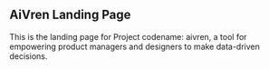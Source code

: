 ## AiVren Landing Page

This is the landing page for Project codename: aivren, a tool for empowering product managers and designers to make data-driven decisions.